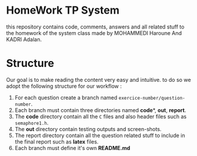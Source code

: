 # HomeWork TP System
this repository contains code, comments, answers and all related stuff to the homework of the system class made by MOHAMMEDI Haroune And KADRI Adalan.

# Structure 
Our goal is to make reading the content very easy and intuitive. to do so we adopt the following structure for our workflow : 

1. For each question create a branch named `exercice-number/question-number`.
2. Each branch must contain three directories named **code***, **out**, **report**.
3. The **code** directory contain all the `C` files and also header files such as `semaphore1.h`.
4. The **out** directory contain testing outputs and screen-shots.
5. The report directory contain all the question related stuff to include in the final report such as **latex** files.
6. Each branch must define it's own **README.md**
